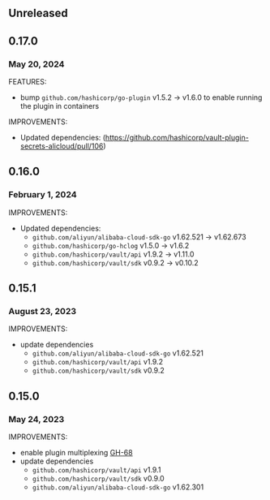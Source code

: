 ## Unreleased

## 0.17.0
### May 20, 2024

FEATURES:
* bump `github.com/hashicorp/go-plugin` v1.5.2 -> v1.6.0 to enable running the plugin in containers

IMPROVEMENTS:
* Updated dependencies: (https://github.com/hashicorp/vault-plugin-secrets-alicloud/pull/106)

## 0.16.0
### February 1, 2024

IMPROVEMENTS:
* Updated dependencies:
   * `github.com/aliyun/alibaba-cloud-sdk-go` v1.62.521 -> v1.62.673
   * `github.com/hashicorp/go-hclog` v1.5.0 -> v1.6.2
   * `github.com/hashicorp/vault/api` v1.9.2 -> v1.11.0
   * `github.com/hashicorp/vault/sdk` v0.9.2 -> v0.10.2

## 0.15.1
### August 23, 2023

IMPROVEMENTS:
* update dependencies
  * `github.com/aliyun/alibaba-cloud-sdk-go` v1.62.521
  * `github.com/hashicorp/vault/api` v1.9.2
  * `github.com/hashicorp/vault/sdk` v0.9.2

## 0.15.0
### May 24, 2023

IMPROVEMENTS:
* enable plugin multiplexing [GH-68](https://github.com/hashicorp/vault-plugin-secrets-alicloud/pull/68)
* update dependencies
  * `github.com/hashicorp/vault/api` v1.9.1
  * `github.com/hashicorp/vault/sdk` v0.9.0
  * `github.com/aliyun/alibaba-cloud-sdk-go` v1.62.301
